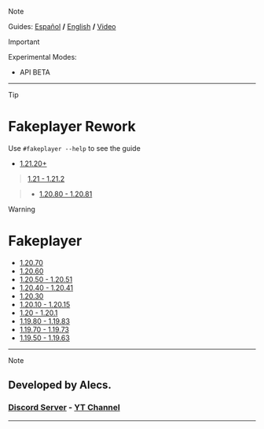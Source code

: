> [!NOTE]
> Guides: [Español](/guides/ES.md) **/** [English](/guides/EN.md) **/** [Video](https://youtu.be/FMnSQ2R94PI)

> [!IMPORTANT]
> Experimental Modes:  
> - API BETA

---

> [!TIP]
> # Fakeplayer Rework
> Use `#fakeplayer --help` to see the guide
> - [1.21.20+](https://www.curseforge.com/minecraft-bedrock/scripts/fakeplayer/download/5626237)

> [1.21 - 1.21.2](https://www.curseforge.com/minecraft-bedrock/scripts/fakeplayer/download/5441504)

> - [1.20.80 - 1.20.81](https://www.curseforge.com/minecraft-bedrock/scripts/fakeplayer/download/5393806)

> [!WARNING]
> # Fakeplayer
> - [1.20.70](https://www.mediafire.com/file/ux4aqssczlwl9cu/Fakeplayer_1.20.70.mcpack/file)
> - [1.20.60](https://www.mediafire.com/file/6szquispqc3hc9t/Fakeplayer_1.20.60.mcpack/file)
> - [1.20.50 - 1.20.51](https://www.mediafire.com/file/3zh0lpzczgb62st/Fakeplayer_1.20.50.mcpack/file)
> - [1.20.40 - 1.20.41](https://www.mediafire.com/file/p38nnpzv92xt745/Fakeplayer_1.20.40.mcpack/file)
> - [1.20.30](https://www.mediafire.com/file/i674gb2jixfbgw6/Fakeplayer_1.20.30.mcpack/file)
> - [1.20.10 - 1.20.15](https://www.mediafire.com/file/90orvm8v9rop1pj/Fakeplayer_1.20.10.mcpack/file)
> - [1.20 - 1.20.1](https://www.mediafire.com/file/z9xtd8f1ez7yiyp/Fakeplayer_1.20.mcpack/file)
> - [1.19.80 - 1.19.83](https://www.mediafire.com/file/qsf0xswv7duzgi3/Fakeplayer_1.19.80.mcpack/file)
> - [1.19.70 - 1.19.73](https://www.mediafire.com/file/7ppkbmo1kijz3ys/Fakeplayer+1.19.70.mcpack/file)
> - [1.19.50 - 1.19.63](https://www.mediafire.com/download/n6yr81m6z0r4392)

---
> [!NOTE]
> ## Developed by Alecs.
> ### [Discord Server](https://discord.gg/96Uyt3KWT5) **-** [YT Channel](https://www.youtube.com/@yosoyalexD)
---